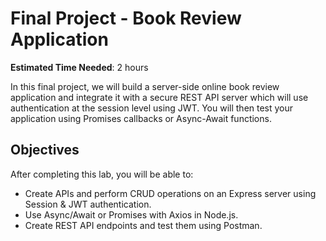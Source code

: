 # Final Project - Book Review Application

**Estimated Time Needed**: 2 hours

In this final project, we will build a server-side online book review application and integrate it with a secure REST API server which will use authentication at the session level using JWT. You will then test your application using Promises callbacks or Async-Await functions.

## Objectives

After completing this lab, you will be able to:

- Create APIs and perform CRUD operations on an Express server using Session & JWT authentication.
- Use Async/Await or Promises with Axios in Node.js.
- Create REST API endpoints and test them using Postman.
